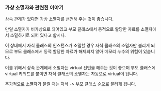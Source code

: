 ### 가상 소멸자와 관련한 이야기

상속 관계가 있다면 가상 소멸자를 선언해 주는 것이 좋습니다. 

만일 소멸자가 비가상으로 되어있고 부모 클래스에서 동적으로 할당한 자료를 소멸자에서 소멸하기로 되어 있다고 합시다.

이 상태에서 자식 클래스의 인스턴스가 소멸할 경우 자식 클래스의 소멸자만 불리게 되므로 부모 클래스에서 동적 할당한 자료가 해제되지 않아 메모리 누수의 위험이 있습니다.

이를 위해서 상속 관계에서 소멸자는 virtual 선언을 해주는 것이 좋으며 부모 클래스에 virtual 키워드를 붙이면 자식 클래스의 소멸자는 자동으로 virtual이 됩니다.



추가적으로 소멸자가 불릴 때는 자식 -> 부모 클래스 순으로 불리게 됩니다.